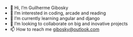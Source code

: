 - 👋 Hi, I’m Guilherme Gibosky
- 👀 I’m interested in coding, arcade and reading
- 🌱 I’m currently learning angular and django
- 💞️ I’m looking to collaborate on big and inovative projects
- 📫 How to reach me gibosky@outlook.com

<!---
gibosky-voetranquilo/gibosky-voetranquilo is a ✨ special ✨ repository because its `README.md` (this file) appears on your GitHub profile.
You can click the Preview link to take a look at your changes.
--->
